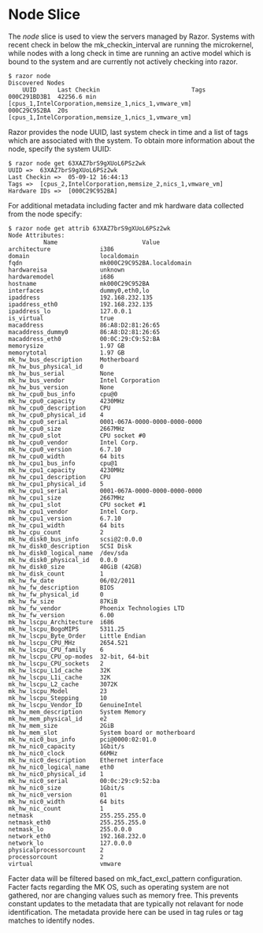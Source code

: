 # Node Slice

The *node* slice is used to view the servers managed by Razor. Systems with recent check in below the mk_checkin_interval are running the microkernel, while nodes with a long check in time are running an active model which is bound to the system and are currently not actively checking into razor.

    $ razor node
    Discovered Nodes
        UUID      Last Checkin                          Tags
    000C291BD3B1  42256.6 min   [cpus_1,IntelCorporation,memsize_1,nics_1,vmware_vm]
    000C29C952BA  20s           [cpus_1,IntelCorporation,memsize_1,nics_1,vmware_vm]

Razor provides the node UUID, last system check in time and a list of tags which are associated with the system. To obtain more information about the node, specify the system UUID:

    $ razor node get 63XAZ7brS9gXUoL6PSz2wk
    UUID =>  63XAZ7brS9gXUoL6PSz2wk
    Last Checkin =>  05-09-12 16:44:13
    Tags =>  [cpus_2,IntelCorporation,memsize_2,nics_1,vmware_vm]
    Hardware IDs =>  [000C29C952BA]

For additional metadata including facter and mk hardware data collected from the node specify:

    $ razor node get attrib 63XAZ7brS9gXUoL6PSz2wk
    Node Attributes:
              Name                        Value              
    architecture              i386                           
    domain                    localdomain                    
    fqdn                      mk000C29C952BA.localdomain     
    hardwareisa               unknown                        
    hardwaremodel             i686                           
    hostname                  mk000C29C952BA                 
    interfaces                dummy0,eth0,lo                 
    ipaddress                 192.168.232.135                
    ipaddress_eth0            192.168.232.135                
    ipaddress_lo              127.0.0.1                      
    is_virtual                true                           
    macaddress                86:A8:D2:81:26:65              
    macaddress_dummy0         86:A8:D2:81:26:65              
    macaddress_eth0           00:0C:29:C9:52:BA              
    memorysize                1.97 GB                        
    memorytotal               1.97 GB                        
    mk_hw_bus_description     Motherboard                    
    mk_hw_bus_physical_id     0                              
    mk_hw_bus_serial          None                           
    mk_hw_bus_vendor          Intel Corporation              
    mk_hw_bus_version         None                           
    mk_hw_cpu0_bus_info       cpu@0                          
    mk_hw_cpu0_capacity       4230MHz                        
    mk_hw_cpu0_description    CPU                            
    mk_hw_cpu0_physical_id    4                              
    mk_hw_cpu0_serial         0001-067A-0000-0000-0000-0000  
    mk_hw_cpu0_size           2667MHz                        
    mk_hw_cpu0_slot           CPU socket #0                  
    mk_hw_cpu0_vendor         Intel Corp.                    
    mk_hw_cpu0_version        6.7.10                         
    mk_hw_cpu0_width          64 bits                        
    mk_hw_cpu1_bus_info       cpu@1                          
    mk_hw_cpu1_capacity       4230MHz                        
    mk_hw_cpu1_description    CPU                            
    mk_hw_cpu1_physical_id    5                              
    mk_hw_cpu1_serial         0001-067A-0000-0000-0000-0000  
    mk_hw_cpu1_size           2667MHz                        
    mk_hw_cpu1_slot           CPU socket #1                  
    mk_hw_cpu1_vendor         Intel Corp.                    
    mk_hw_cpu1_version        6.7.10                         
    mk_hw_cpu1_width          64 bits                        
    mk_hw_cpu_count           2                              
    mk_hw_disk0_bus_info      scsi@2:0.0.0                   
    mk_hw_disk0_description   SCSI Disk                      
    mk_hw_disk0_logical_name  /dev/sda                       
    mk_hw_disk0_physical_id   0.0.0                          
    mk_hw_disk0_size          40GiB (42GB)                   
    mk_hw_disk_count          1                              
    mk_hw_fw_date             06/02/2011                     
    mk_hw_fw_description      BIOS                           
    mk_hw_fw_physical_id      0                              
    mk_hw_fw_size             87KiB                          
    mk_hw_fw_vendor           Phoenix Technologies LTD       
    mk_hw_fw_version          6.00                           
    mk_hw_lscpu_Architecture  i686                           
    mk_hw_lscpu_BogoMIPS      5311.25                        
    mk_hw_lscpu_Byte_Order    Little Endian                  
    mk_hw_lscpu_CPU_MHz       2654.521                       
    mk_hw_lscpu_CPU_family    6                              
    mk_hw_lscpu_CPU_op-modes  32-bit, 64-bit                 
    mk_hw_lscpu_CPU_sockets   2                              
    mk_hw_lscpu_L1d_cache     32K                            
    mk_hw_lscpu_L1i_cache     32K                            
    mk_hw_lscpu_L2_cache      3072K                          
    mk_hw_lscpu_Model         23                             
    mk_hw_lscpu_Stepping      10                             
    mk_hw_lscpu_Vendor_ID     GenuineIntel                   
    mk_hw_mem_description     System Memory                  
    mk_hw_mem_physical_id     e2                             
    mk_hw_mem_size            2GiB                           
    mk_hw_mem_slot            System board or motherboard    
    mk_hw_nic0_bus_info       pci@0000:02:01.0               
    mk_hw_nic0_capacity       1Gbit/s                        
    mk_hw_nic0_clock          66MHz                          
    mk_hw_nic0_description    Ethernet interface             
    mk_hw_nic0_logical_name   eth0                           
    mk_hw_nic0_physical_id    1                              
    mk_hw_nic0_serial         00:0c:29:c9:52:ba              
    mk_hw_nic0_size           1Gbit/s                        
    mk_hw_nic0_version        01                             
    mk_hw_nic0_width          64 bits                        
    mk_hw_nic_count           1                              
    netmask                   255.255.255.0                  
    netmask_eth0              255.255.255.0                  
    netmask_lo                255.0.0.0                      
    network_eth0              192.168.232.0                  
    network_lo                127.0.0.0                      
    physicalprocessorcount    2                              
    processorcount            2                              
    virtual                   vmware                         

Facter data will be filtered based on mk_fact_excl_pattern configuration. Facter facts regarding the MK OS, such as operating system are not gathered, nor are changing values such as memory free. This prevents constant updates to the metadata that are typically not relavant for node identification. The metadata provide here can be used in tag rules or tag matches to identify nodes.
